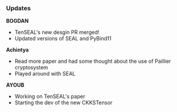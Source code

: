 ### Updates

**BOGDAN**
- TenSEAL's new desgin PR merged!
- Updated versions of SEAL and PyBind11

**Achintya**
- Read more paper and had some thought about the use of Paillier cryptosystem
- Played around with SEAL

**AYOUB**
- Working on TenSEAL's paper
- Starting the dev of the new CKKSTensor